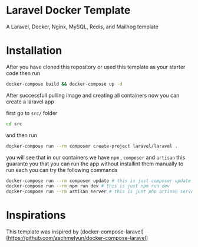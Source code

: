# Laravel Docker Template
A Laravel, Docker, Nginx, MySQL, Redis, and Mailhog template

# Installation
After you have cloned this repository or used this template as your starter code then run 
```bash
docker-compose build && docker-compose up -d
```
After successfull pulling image and creating all containers now you can create a laravel app

first go to `src/` folder
```bash
cd src
```
and then run

```bash
docker-compose run --rm composer create-project laravel/laravel .
```

you will see that in our containers we have `npm` , `composer` and `artisan` this guarante you that you can run the app without installint them manually to run each you can try the following commands 

```bash
docker-compose run --rm composer update # this is just composer update
docker-compose run --rm npm run dev # this is just npm run dev
docker-compose run --rm artisan server # this is just php artisan serve

```
# Inspirations
This template was inspired by (docker-compose-laravel)[https://github.com/aschmelyun/docker-compose-laravel]
